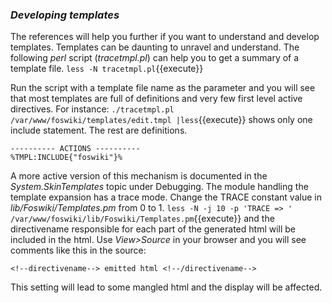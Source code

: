 ### _Developing templates_
The references will help you further if you want to understand and develop templates.
Templates can be daunting to unravel and understand.
The following _perl_ script (_tracetmpl.pl_) can help you to get a summary of a template file.
`less -N tracetmpl.pl`{{execute}}

Run the script with a template file name as the parameter and you will see that most templates are full of definitions
and very few first level active directives. For instance:
`./tracetmpl.pl /var/www/foswiki/templates/edit.tmpl |less`{{execute}}
shows only one include statement. The rest are definitions.
```
---------- ACTIONS ----------
%TMPL:INCLUDE{"foswiki"}%
```

A more active version of this mechanism is documented in the _System.SkinTemplates_ topic under Debugging.
The module handling the template expansion has a trace mode. Change the TRACE constant value in _lib/Foswiki/Templates.pm_  from 0 to 1.
`less -N -j 10 -p 'TRACE => ' /var/www/foswiki/lib/Foswiki/Templates.pm`{{execute}}
and the directivename responsible for each part of the generated html will be included in the html.
Use _View>Source_ in your browser and you will see comments like this in the source:
```
<!--directivename--> emitted html <!--/directivename-->
```
This setting will lead to some mangled html and the display will be affected.